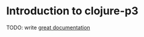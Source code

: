 # Introduction to clojure-p3

TODO: write [great documentation](http://jacobian.org/writing/what-to-write/)
